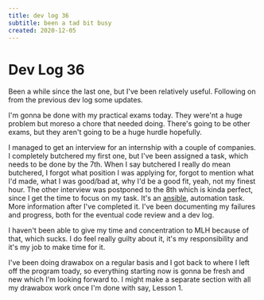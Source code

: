 ```yaml
---
title: dev log 36
subtitle: been a tad bit busy
created: 2020-12-05
---
```

# Dev Log 36

Been a while since the last one, but I've been relatively useful. Following on
from the previous dev log some updates.

I'm gonna be done with my practical exams today. They were'nt a huge problem
but moreso a chore that needed doing. There's going to be other exams, but they
aren't going to be a huge hurdle hopefully.

I managed to get an interview for an internship with a couple of companies. I
completely butchered my first one, but I've been assigned a task, which needs
to be done by the 7th. When I say butchered I really do mean butchered, I
forgot what position I was applying for, forgot to mention what I'd made, what
I was good/bad at, why I'd be a good fit, yeah, not my finest hour. The other
interview was postponed to the 8th which is kinda perfect, since I get the time
to focus on my task. It's an
[ansible](https://docs.ansible.com/ansible/latest/index.html), automation task.
More information after I've completed it. I've been documenting my failures and
progress, both for the eventual code review and a dev log.

I haven't been able to give my time and concentration to MLH because of that,
which sucks. I do feel really guilty about it, it's my responsibility and it's
my job to make time for it.

I've been doing drawabox on a regular basis and I got back to where I left off
the program toady, so everything starting now is gonna be fresh and new which
I'm looking forward to. I might make a separate section with all my drawabox
work once I'm done with say, Lesson 1.
